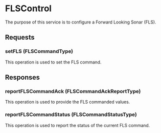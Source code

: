 # FLSControl
The purpose of this service is to configure a Forward Looking Sonar (FLS).

## Requests
### setFLS (FLSCommandType)
This operation is used to set the FLS command.

## Responses
### reportFLSCommandAck (FLSCommandAckReportType)
This operation is used to provide the FLS commanded values.
### reportFLSCommandStatus (FLSCommandStatusType)
This operation is used to report the status of the current FLS command.
